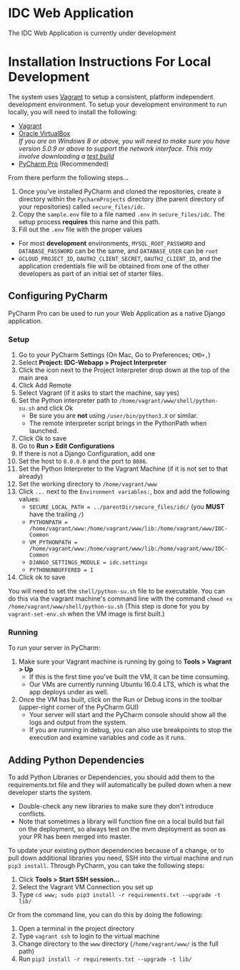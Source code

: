 # IDC Web Application

The IDC Web Application is currently under development

# Installation Instructions For Local Development

The system uses [Vagrant](https://www.vagrantup.com/) to setup a consistent, platform independent development environment. To setup your development environment to run locally, you will need to install the following:

 * [Vagrant](https://www.vagrantup.com/downloads.html)
 * [Oracle VirtualBox](https://www.virtualbox.org/wiki/Downloads)<br>*If you are on Windows 8 or above, you will need to make sure you have version 5.0.9 or above to support the network interface. This may involve downloading a [test build](https://www.virtualbox.org/wiki/Testbuilds)*
 * [PyCharm Pro](https://www.jetbrains.com/pycharm/) (Recommended)

From there perform the following steps...

 1. Once you've installed PyCharm and cloned the repositories, create a directory within the `PycharmProjects` directory (the parent directory of your repositories) called `secure_files/idc`.
 2. Copy the `sample.env` file to a file named `.env` in `secure_files/idc`. The setup process **requires** this name and this path.
 3. Fill out the `.env` file with the proper values
   * For most **development** environments, `MYSQL_ROOT_PASSWORD` and `DATABASE_PASSWORD` can be the same, and `DATABASE_USER` can be `root`
   * `GCLOUD_PROJECT_ID`, `OAUTH2_CLIENT_SECRET`, `OAUTH2_CLIENT_ID`, and the application credentials file will be obtained from one of the other developers as part of 
   an initial set of starter files.

## Configuring PyCharm

PyCharm Pro can be used to run your Web Application as a native Django application.

### Setup

 1. Go to your PyCharm Settings (On Mac, Go to Preferences; `CMD+,`)
 2. Select **Project: IDC-Webapp > Project Interpreter**
 3. Click the icon next to the Project Interpreter drop down at the top of the main area
 4. Click Add Remote
 5. Select Vagrant (if it asks to start the machine, say yes)
 6. Set the Python interpreter path to `/home/vagrant/www/shell/python-su.sh` and click Ok
    - Be sure you are **not** using `/user/bin/python3.X` or similar.
    - The remote interpreter script brings in the PythonPath when launched.
 7. Click Ok to save
 10. Go to **Run > Edit Configurations**
 11. If there is not a Django Configuration, add one
 12. Set the host to `0.0.0.0` and the port to `8086`.
 13. Set the Python Interpreter to the Vagrant Machine (if it is not set to that already)
 14. Set the working directory to `/home/vagrant/www`
 15. Click `...` next to the `Environment variables:`, box and add the following values:
     - `SECURE_LOCAL_PATH = ../parentDir/secure_files/idc/` (you **MUST** have the trailing `/`)
     - `PYTHONPATH = /home/vagrant/www:/home/vagrant/www/lib:/home/vagrant/www/IDC-Common`
     - `VM_PYTHONPATH = /home/vagrant/www:/home/vagrant/www/lib:/home/vagrant/www/IDC-Common`
     - `DJANGO_SETTINGS_MODULE = idc.settings`
     - `PYTHONUNBUFFERED = 1`
 16. Click ok to save

You will need to set the `shell/python-su.sh` file to be executable. You can do this via the vagrant machine's command line with the command `chmod +x /home/vagrant/www/shell/python-su.sh`
(This step is done for you by `vagrant-set-env.sh` when the VM image is first built.)

### Running

To run your server in PyCharm:

 1. Make sure your Vagrant machine is running by going to **Tools > Vagrant > Up**
    - If this is the first time you've built the VM, it can be time consuming.
    - Our VMs are currently running Ubuntu 16.0.4 LTS, which is what the app deploys under as well.
 2. Once the VM has built, click on the Run or Debug icons in the toolbar (upper-right corner of the PyCharm GUI)
    - Your server will start and the PyCharm console should show all the logs and output from the system. 
    - If you are running in debug, you can also use breakpoints to stop the execution and examine variables and code as it runs.

## Adding Python Dependencies

To add Python Libraries or Dependencies, you should add them to the requirements.txt file and they will automatically be pulled down when a new developer starts the system.
 * Double-check any new libraries to make sure they don't introduce conflicts.
 * Note that sometimes a library will function fine on a local build but fail on the deployment, so always test on the mvm deployment as soon as your PR has been merged into master.

To update your existing python dependencies because of a change, or to pull down additional libraries you need, SSH into the virtual machine and run `pip3 install`. Through PyCharm, you can take the following steps:

 1. Click **Tools > Start SSH session...**
 2. Select the Vagrant VM Connection you set up
 3. Type `cd www; sudo pip3 install -r requirements.txt --upgrade -t lib/`

Or from the command line, you can do this by doing the following:

 1. Open a terminal in the project directory
 2. Type `vagrant ssh` to login to the virtual machine
 3. Change directory to the `www` directory (`/home/vagrant/www/` is the full path)
 4. Run `pip3 install -r requirements.txt --upgrade -t lib/`
